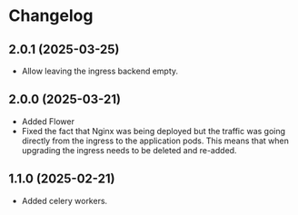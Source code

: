 # Changelog

## 2.0.1 (2025-03-25)

- Allow leaving the ingress backend empty.

## 2.0.0 (2025-03-21)

- Added Flower
- Fixed the fact that Nginx was being deployed but the traffic was going directly from the ingress to the 
  application pods. This means that when upgrading the ingress needs to be deleted and re-added.

## 1.1.0 (2025-02-21)

- Added celery workers.